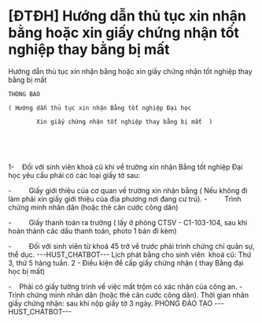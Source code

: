 # [ĐTĐH] Hướng dẫn thủ tục xin nhận bằng hoặc xin giấy chứng nhận tốt nghiệp thay bằng bị mất

Hướng dẫn thủ tục xin nhận bằng hoặc xin giấy chứng nhận tốt nghiệp thay bằng bị mất
        
	THÔNG BÁO

	( Hướng dẫn thủ tục xin nhận Bằng tốt nghiệp Đại học 

	        Xin giấy chứng nhận tốt nghiệp thay bằng bị mất  )
 

  

1-    Đối với sinh viên khoá cũ khi về trường xin nhận Bằng tốt nghiệp Đại học yêu cầu phải có các loại giấy tờ sau:

-         Giấy giới thiệu của cơ quan về trường xin nhận bằng ( Nếu không đi làm phải xin giấy giới thiệu của địa phương nơi đang cư trú). -         Trình chứng minh nhân dân (hoặc thẻ căn cước công dân)

-         Giấy thanh toán ra trường ( lấy ở phòng CTSV - C1-103-104, sau khi hoàn thành các dấu thanh toán, photo 1 bản đi kèm)

-         Đối với sinh viên từ khoá 45 trở về trước phải trình chứng chỉ quân sự, thể dục. 
 ---HUST_CHATBOT---
Lịch phát bằng cho sinh viên  khoá cũ: Thứ 3, thứ 5 hàng tuần. 2 - Điều kiện để cấp giấy chứng nhận ( thay Bằng đại học bị mất)

-    Phải có giấy tường trình về việc mất trộm có xác nhận của công an. -   Trình chứng minh nhân dân (hoặc thẻ căn cước công dân). Thời gian nhân giấy chứng nhận: sau khi nộp giấy tờ 3 ngày. PHÒNG ĐÀO TẠO 
 ---HUST_CHATBOT---